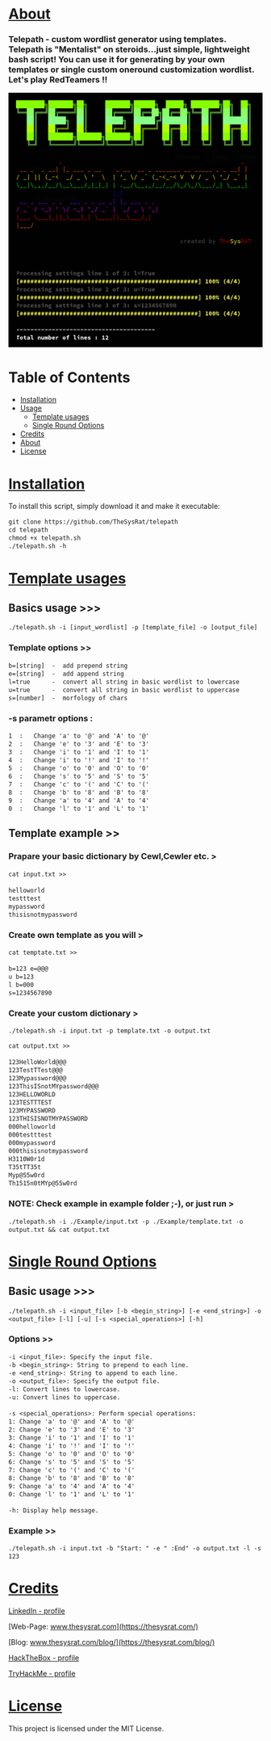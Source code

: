 # [About](#about)
### Telepath - custom wordlist generator using templates. Telepath is "Mentalist" on steroids...just simple, lightweight bash script! You can use it for generating by your own templates or single custom oneround customization wordlist. Let's play RedTeamers !!

<picture>
 <img src="/Pics/telepath.png">
</picture>

# Table of Contents

- [Installation](#installation)
- [Usage](#usage)
  - [Template usages](#batch-processing)
  - [Single Round Options](#single-round-options)
- [Credits](#credits)
- [About](#about)
- [License](#license)

# [Installation](#installation)

To install this script, simply download it and make it executable:
```
git clone https://github.com/TheSysRat/telepath
cd telepath
chmod +x telepath.sh
./telepath.sh -h
```

# [Template usages](#batch-processing)

## Basics usage >>>

```
./telepath.sh -i [input_wordlist] -p [template_file] -o [output_file]
```
### Template options >>

```
b=[string]  -  add prepend string
e=[string]  -  add append string
l=true      -  convert all string in basic wordlist to lowercase
u=true      -  convert all string in basic wordlist to uppercase
s=[number]  -  morfology of chars
```

### -s parametr options :
```
1  :   Change 'a' to '@' and 'A' to '@'
2  :   Change 'e' to '3' and 'E' to '3'
3  :   Change 'i' to '1' and 'I' to '1'
4  :   Change 'i' to '!' and 'I' to '!'
5  :   Change 'o' to '0' and 'O' to '0'
6  :   Change 's' to '5' and 'S' to '5'
7  :   Change 'c' to '(' and 'C' to '('
8  :   Change 'b' to '8' and 'B' to '8'
9  :   Change 'a' to '4' and 'A' to '4'
0  :   Change 'l' to '1' and 'L' to '1'
```

## Template example >> 
### Prapare your basic dictionary by Cewl,Cewler etc. >
```
cat input.txt >>

helloworld
testttest
mypassword
thisisnotmypassword
```
### Create own template as you will >
```
cat temptate.txt >>

b=123 e=@@@
u b=123
l b=000
s=1234567890
```
### Create your custom dictionary >
```
./telepath.sh -i input.txt -p template.txt -o output.txt
```
```
cat output.txt >>

123HelloWorld@@@
123TestTTest@@@
123Mypassword@@@
123ThisISnotMYpassword@@@
123HELLOWORLD
123TESTTTEST
123MYPASSWORD
123THISISNOTMYPASSWORD
000helloworld
000testttest
000mypassword
000thisisnotmypassword
H3110W0r1d
T35tTT35t
Myp@55w0rd
Th1515n0tMYp@55w0rd
```
### NOTE: Check example in example folder ;-), or just run >
```
./telepath.sh -i ./Example/input.txt -p ./Example/template.txt -o output.txt && cat output.txt
```

# [Single Round Options](#single-round-options)

## Basic usage >>>

```
./telepath.sh -i <input_file> [-b <begin_string>] [-e <end_string>] -o <output_file> [-l] [-u] [-s <special_operations>] [-h]

```
### Options >>
```
-i <input_file>: Specify the input file.
-b <begin_string>: String to prepend to each line.
-e <end_string>: String to append to each line.
-o <output_file>: Specify the output file.
-l: Convert lines to lowercase.
-u: Convert lines to uppercase.

-s <special_operations>: Perform special operations:
1: Change 'a' to '@' and 'A' to '@'
2: Change 'e' to '3' and 'E' to '3'
3: Change 'i' to '1' and 'I' to '1'
4: Change 'i' to '!' and 'I' to '!'
5: Change 'o' to '0' and 'O' to '0'
6: Change 's' to '5' and 'S' to '5'
7: Change 'c' to '(' and 'C' to '('
8: Change 'b' to '8' and 'B' to '8'
9: Change 'a' to '4' and 'A' to '4'
0: Change 'l' to '1' and 'L' to '1'

-h: Display help message.
```
### Example >>
```
./telepath.sh -i input.txt -b "Start: " -e " :End" -o output.txt -l -s 123
```

# [Credits](#credits)

[LinkedIn - profile](https://www.linkedin.com/in/thesysrat/)

[Web-Page: www.thesysrat.com](https://thesysrat.com/)

[Blog: www.thesysrat.com/blog/](https://thesysrat.com/blog/)

[HackTheBox - profile](https://app.hackthebox.com/profile/1298347)

[TryHackMe - profile](https://tryhackme.com/p/TheSysRat)

# [License](#license)
This project is licensed under the MIT License. 
